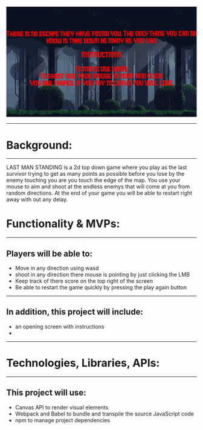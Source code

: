 ![Cover](/assets/pixelForestCover.png)

---
<h1>Background:</h1>

---
LAST MAN STANDING is a 2d top down game where you play as the last survivor trying to get as many points as possible before you lose by the enemy touching you are you touch the edge of the map. You use your mouse to aim and shoot at the endless enemys that will come at you from random directions. At the end of your game you will be able to restart right away with out any delay.

<h1>Functionality & MVPs:</h1>

---
<h2>Players will be able to:</h2>
<ul>
<li>Move in any direction using wasd</li>
<li>shoot in any direction there mouse is pointing by just clicking the LMB</li>
<li>Keep track of there score on the top right of the screen</li>
<li>Be able to restart the game quickly by pressing the play again button</li>
</ul>

---

<h2>In addition, this project will include:</h2>
<ul>
<li>an opening screen with instructions<li>
</ul>

---

<h1>Technologies, Libraries, APIs:</h1>

---

<h2>This project will use:</h2>

<ul>
<li>Canvas API to render visual elements</li>
<li>Webpack and Babel to bundle and transpile the source JavaScript code</li>
<li>npm to manage project dependencies</li>
</ul>

